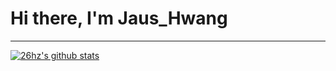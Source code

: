 # Hi there, I'm Jaus_Hwang

---

[![26hz's github stats](https://github-readme-stats.vercel.app/api?username=26hz&show_icons=true&theme=dark)](https://github.com/anuraghazra/github-readme-stats)
